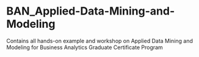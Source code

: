 # BAN_Applied-Data-Mining-and-Modeling
Contains all hands-on example and workshop on Applied Data Mining and Modeling for Business Analytics Graduate Certificate Program
